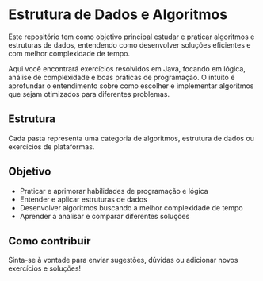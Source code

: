 
# Estrutura de Dados e Algoritmos

Este repositório tem como objetivo principal estudar e praticar algoritmos e estruturas de dados, entendendo como desenvolver soluções eficientes e com melhor complexidade de tempo.

Aqui você encontrará exercícios resolvidos em Java, focando em lógica, análise de complexidade e boas práticas de programação. O intuito é aprofundar o entendimento sobre como escolher e implementar algoritmos que sejam otimizados para diferentes problemas.

## Estrutura
Cada pasta representa uma categoria de algoritmos, estrutura de dados ou exercícios de plataformas. 

## Objetivo
- Praticar e aprimorar habilidades de programação e lógica
- Entender e aplicar estruturas de dados
- Desenvolver algoritmos buscando a melhor complexidade de tempo
- Aprender a analisar e comparar diferentes soluções

## Como contribuir
Sinta-se à vontade para enviar sugestões, dúvidas ou adicionar novos exercícios e soluções!